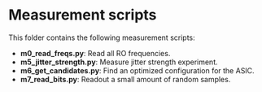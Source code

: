 # Measurement scripts

This folder contains the following measurement scripts:
- **m0_read_freqs.py**: Read all RO frequencies.
- **m5_jitter_strength.py**: Measure jitter strength experiment.
- **m6_get_candidates.py**: Find an optimized configuration for the ASIC.
- **m7_read_bits.py**: Readout a small amount of random samples.